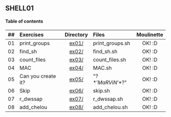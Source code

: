 ## SHELL01

#### Table of contents

|  ##  |			Exercises				|	Directory	|	Files			|	Moulinette	|
|:----:|:-----------------------------------|:-------------:|:------------------|:-------------:|
|  01  |print_groups								|	[ex01/](https://github.com/somedevv/42-Piscine/tree/master/Shell01/ex01)		|print_groups.sh			| OK! :D |
|  02  |find_sh							|	[ex02/](https://github.com/somedevv/42-Piscine/tree/master/Shell01/ex02)		|find_sh.sh		| OK! :D |
|  03  |count_files									|	[ex03/](https://github.com/somedevv/42-Piscine/tree/master/Shell01/ex03)		|count_files.sh				| OK! :D |
|  04  |MAC					|	[ex04/](https://github.com/somedevv/42-Piscine/tree/master/Shell01/ex04)		|MAC.sh	| OK! :D |
|  05  |Can you create it?								|	[ex05/](https://github.com/somedevv/42-Piscine/tree/master/Shell01/ex05)		|"\?$*’MaRViN’*$?\"			| OK! :D |
|  06  |Skip							|	[ex06/](https://github.com/somedevv/42-Piscine/tree/master/Shell01/ex06)		|skip.sh		| OK! :D |
|  07  |r_dwssap									|	[ex07/](https://github.com/somedevv/42-Piscine/tree/master/Shell01/ex07)		|r_dwssap.sh				| OK! :D |
|  08  |add_chelou							|	[ex08/](https://github.com/somedevv/42-Piscine/tree/master/Shell01/ex08)		|add_chelou.sh		| OK! :D |

